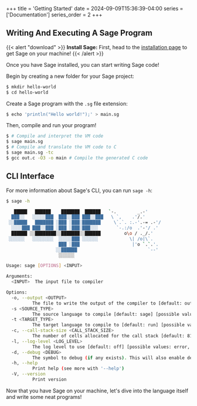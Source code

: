 +++
title = 'Getting Started'
date = 2024-09-09T15:36:39-04:00
series = ['Documentation']
series_order = 2
+++

## Writing And Executing A Sage Program

{{< alert "download" >}}
**Install Sage:** First, head to the [installation page](../../installs/install) to get Sage on your machine!
{{< /alert >}}

Once you have Sage installed, you can start writing Sage code!

Begin by creating a new folder for your Sage project:

```bash
$ mkdir hello-world
$ cd hello-world
```

Create a Sage program with the `.sg` file extension:

```bash
$ echo 'println("Hello world!");' > main.sg
```

Then, compile and run your program!

```bash
$ # Compile and interpret the VM code
$ sage main.sg
$ # Compile and translate the VM code to C
$ sage main.sg -tc
$ gcc out.c -O3 -o main # Compile the generated C code
```

## CLI Interface

For more information about Sage's CLI, you can run `sage -h`:

```bash
$ sage -h

   █████   ██████    ███████  ██████   `-.        _.-'
  ███░░   ░░░░░███  ███░░███ ███░░███   \ `,    .'/.'
 ░░█████   ███████ ░███ ░███░███████     \`.`. :.-'.-= .-'/
  ░░░░███ ███░░███ ░███ ░███░███░░░       `-.:/o  .'-'/ .'
  ██████ ░░████████░░███████░░██████         o\o / ._/.'
 ░░░░░░   ░░░░░░░░  ░░░░░███ ░░░░░░            \| /o|\`.
                    ███ ░███                    |'o `.`.'.
                   ░░██████                           `--'
                    ░░░░░░            

Usage: sage [OPTIONS] <INPUT>

Arguments:
  <INPUT>  The input file to compiler

Options:
  -o, --output <OUTPUT>
          The file to write the output of the compiler to [default: out]
  -s <SOURCE_TYPE>
          The source language to compile [default: sage] [possible values: sage, low-ir, core-asm, std-asm, core-vm, std-vm]
  -t <TARGET_TYPE>
          The target language to compile to [default: run] [possible values: run, core-asm, std-asm, core-vm, std-vm, c]
  -c, --call-stack-size <CALL_STACK_SIZE>
          The number of cells allocated for the call stack [default: 8192]
  -l, --log-level <LOG_LEVEL>
          The log level to use [default: off] [possible values: error, warn, info, debug, trace, off]
  -d, --debug <DEBUG>
          The symbol to debug (if any exists). This will also enable debug logging
  -h, --help
          Print help (see more with '--help')
  -V, --version
          Print version
```

Now that you have Sage on your machine, let's dive into the language itself and write some neat programs!